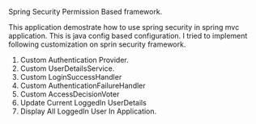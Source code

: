 Spring Security Permission Based framework.


This application demostrate how to use spring security in spring mvc application. This is java config based configuration. I tried to implement following customization on sprin security framework.

1) Custom Authentication Provider.
2) Custom UserDetailsService.
3) Custom LoginSuccessHandler
4) Custom AuthenticationFailureHandler
5) Custom AccessDecisionVoter
6) Update Current LoggedIn UserDetails
7) Display All LoggedIn User In Application.
